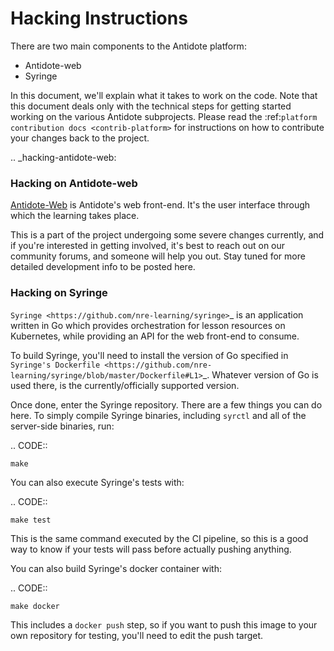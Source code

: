 # Hacking Instructions

There are two main components to the Antidote platform:

* Antidote-web
* Syringe

In this document, we'll explain what it takes to work on the code. Note that this document deals only with the technical steps for getting started working on the various Antidote subprojects. Please read the :ref:`platform contribution docs <contrib-platform>` for instructions on how to contribute your changes back to the project.

.. \_hacking-antidote-web:

### Hacking on Antidote-web

[Antidote-Web](https://github.com/nre-learning/antidote-web) is Antidote's web front-end. It's the user interface through which the learning takes place.

This is a part of the project undergoing some severe changes currently, and if you're interested in getting involved, it's best to reach out on our community forums, and someone will help you out. Stay tuned for more detailed development info to be posted here.

### Hacking on Syringe

`Syringe <https://github.com/nre-learning/syringe>`\_ is an application written in Go which provides orchestration for lesson resources on Kubernetes, while providing an API for the web front-end to consume.

To build Syringe, you'll need to install the version of Go specified in `Syringe's Dockerfile <https://github.com/nre-learning/syringe/blob/master/Dockerfile#L1>`\_. Whatever version of Go is used there, is the currently/officially supported version.

Once done, enter the Syringe repository. There are a few things you can do here. To simply compile Syringe binaries, including `syrctl` and all of the server-side binaries, run:

.. CODE::

```text
make
```

You can also execute Syringe's tests with:

.. CODE::

```text
make test
```

This is the same command executed by the CI pipeline, so this is a good way to know if your tests will pass before actually pushing anything.

You can also build Syringe's docker container with:

.. CODE::

```text
make docker
```

This includes a `docker push` step, so if you want to push this image to your own repository for testing, you'll need to edit the push target.


